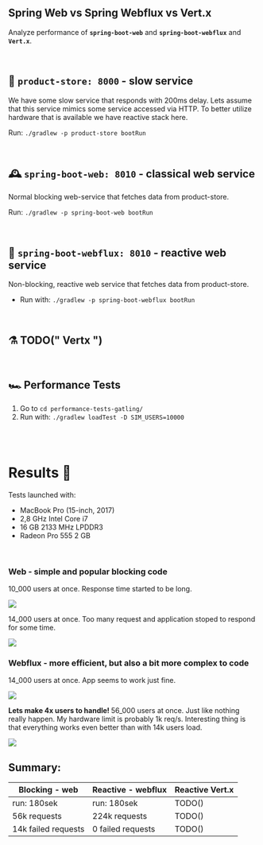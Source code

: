 ## Spring Web vs Spring Webflux vs Vert.x
Analyze performance of <b>`spring-boot-web`</b> and <b>`spring-boot-webflux`</b> and <b>`Vert.x`</b>. 

<br>

## 🏬 `product-store: 8000` - slow service

We have some slow service that responds with 200ms delay. Lets assume that this service mimics some service accessed via HTTP. To better utilize hardware that is available we have reactive stack here.

Run: `./gradlew -p product-store bootRun`

<br>

## 🕰 `spring-boot-web: 8010` - classical web service 

Normal blocking web-service that fetches data from product-store.

Run: `./gradlew -p spring-boot-web bootRun`

<br>

## 🧬 `spring-boot-webflux: 8010` - reactive web service 

Non-blocking, reactive web service that fetches data from product-store.

* Run with: `./gradlew -p spring-boot-webflux bootRun`

<br>

## ⚗ TODO(" Vertx ")

<br>

## 🏎 Performance Tests

1. Go to `cd performance-tests-gatling/`
2. Run with: `./gradlew loadTest -D SIM_USERS=10000`

<br>
<br>

# Results 👩‍

Tests launched with: 
* MacBook Pro (15-inch, 2017)
* 2,8 GHz Intel Core i7
* 16 GB 2133 MHz LPDDR3
* Radeon Pro 555 2 GB

<br> 

### Web - simple and popular blocking code

10_000 users at once. Response time started to be long.

![](https://github.com/braintelligencePL/playgrounds/blob/master/images/web_10000.png)

14_000 users at once. Too many request and application stoped to respond for some time.

![](https://github.com/braintelligencePL/playgrounds/blob/master/images/web_14000.png)

### Webflux - more efficient, but also a bit more complex to code

14_000 users at once. App seems to work just fine.

![](https://github.com/braintelligencePL/playgrounds/blob/master/images/webflux_14000.png)

<b> Lets make 4x users to handle! </b> 56_000 users at once. Just like nothing really happen. My hardware limit is probably 1k req/s. Interesting thing is that everything works even better than with 14k users load.

![](https://github.com/braintelligencePL/playgrounds/blob/master/images/webflux_56000.png)

## Summary: 

| Blocking - web        | Reactive - webflux | Reactive Vert.x
| --------------------------|--------------------------|--------------------------|
| run: 180sek  | run: 180sek | TODO() |
| 56k requests | 224k requests | TODO() |
| 14k failed requests | 0 failed requests | TODO() |




